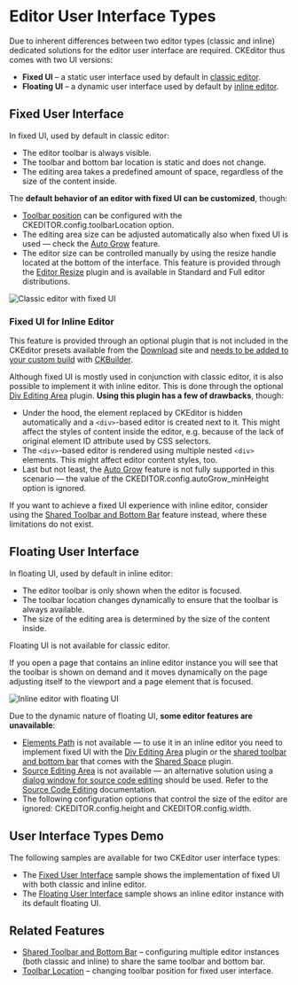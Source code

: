# Editor User Interface Types

Due to inherent differences between two editor types (classic and inline) dedicated solutions for the editor user interface are required. CKEditor thus comes with two UI versions:

* **Fixed UI** &ndash; a static user interface used by default in [classic editor](#!/guide/dev_framed).
* **Floating UI** &ndash; a dynamic user interface used by default by [inline editor](#!/guide/dev_inline).

## Fixed User Interface

In fixed UI, used by default in classic editor:

* The editor toolbar is always visible.
* The toolbar and bottom bar location is static and does not change.
* The editing area takes a predefined amount of space, regardless of the size of the content inside.

The **default behavior of an editor with fixed UI can be customized**, though:

* [Toolbar position](#!/guide/dev_toolbarlocation) can be configured with the CKEDITOR.config.toolbarLocation option.
* The editing area size can be adjusted automatically also when fixed UI is used &mdash; check the [Auto Grow](#!/guide/dev_autogrow) feature.
* The editor size can be controlled manually by using the resize handle located at the bottom of the interface. This feature is provided through the [Editor Resize](http://ckeditor.com/addon/resize) plugin and is available in Standard and Full editor distributions.

<img src="guides/dev_ckeditor_js_load/classic_example.png" alt="Classic editor with fixed UI">

### Fixed UI for Inline Editor

<p class="requirements">
	This feature is provided through an optional plugin that is not included in the CKEditor presets available from the <a href="http://ckeditor.com/download">Download</a> site and <a href="#!/guide/dev_plugins">needs to be added to your custom build</a> with <a href="http://ckeditor.com/builder">CKBuilder</a>.
</p>

Although fixed UI is mostly used in conjunction with classic editor, it is also possible to implement it with inline editor. This is done through the optional [Div Editing Area](http://ckeditor.com/addon/divarea) plugin. **Using this plugin has a few of drawbacks**, though:

* Under the hood, the element replaced by CKEditor is hidden automatically and a `<div>`-based editor is created next to it. This might affect the styles of content inside the editor, e.g. because of the lack of original element ID attribute used by CSS selectors.
* The `<div>`-based editor is rendered using multiple nested `<div>` elements. This might affect editor content styles, too.
* Last but not least, the [Auto Grow](#!/guide/dev_autogrow) feature is not fully supported in this scenario &mdash; the value of the CKEDITOR.config.autoGrow_minHeight option is ignored.

If you want to achieve a fixed UI experience with inline editor, consider using the [Shared Toolbar and Bottom Bar](#!/guide/dev_sharedspace) feature instead, where these limitations do not exist.

## Floating User Interface

In floating UI, used by default in inline editor:

* The editor toolbar is only shown when the editor is focused.
* The toolbar location changes dynamically to ensure that the toolbar is always available.
* The size of the editing area is determined by the size of the content inside.

<p class="note">
	Floating UI is not available for classic editor.
</p>

If you open a page that contains an inline editor instance you will see that the toolbar is shown on demand and it moves dynamically on the page adjusting itself to the viewport and a page element that is focused.

<img src="guides/dev_ckeditor_js_load/inline_example.png" alt="Inline editor with floating UI">

Due to the dynamic nature of floating UI, **some editor features are unavailable**:

* [Elements Path](http://ckeditor.com/addon/elementspath) is not available &mdash; to use it in an inline editor you need to implement fixed UI with the [Div Editing Area](http://ckeditor.com/addon/divarea) plugin or the [shared toolbar and bottom bar](#!/guide/dev_sharedspace) that comes with the [Shared Space](http://ckeditor.com/addon/sharedspace) plugin.
* [Source Editing Area](http://ckeditor.com/addon/sourcearea) is not available &mdash; an alternative solution using a [dialog window for source code editing](http://ckeditor.com/addon/sourcedialog) should be used. Refer to the [Source Code Editing](#!/guide/dev_sourcearea) documentation.
* The following configuration options that control the size of the editor are ignored: CKEDITOR.config.height and CKEDITOR.config.width.

## User Interface Types Demo 

The following samples are available for two CKEditor user interface types:

* The [Fixed User Interface](http://sdk.ckeditor.com/samples/fixedui.html) sample shows the implementation of fixed UI with both classic and inline editor.
* The [Floating User Interface](http://sdk.ckeditor.com/samples/floatingui.html) sample shows an inline editor instance with its default floating UI.

## Related Features

* [Shared Toolbar and Bottom Bar](#!/guide/dev_sharedspace) &ndash; configuring multiple editor instances (both classic and inline) to share the same toolbar and bottom bar.
* [Toolbar Location](#!/guide/dev_toolbarlocation) &ndash; changing toolbar position for fixed user interface.